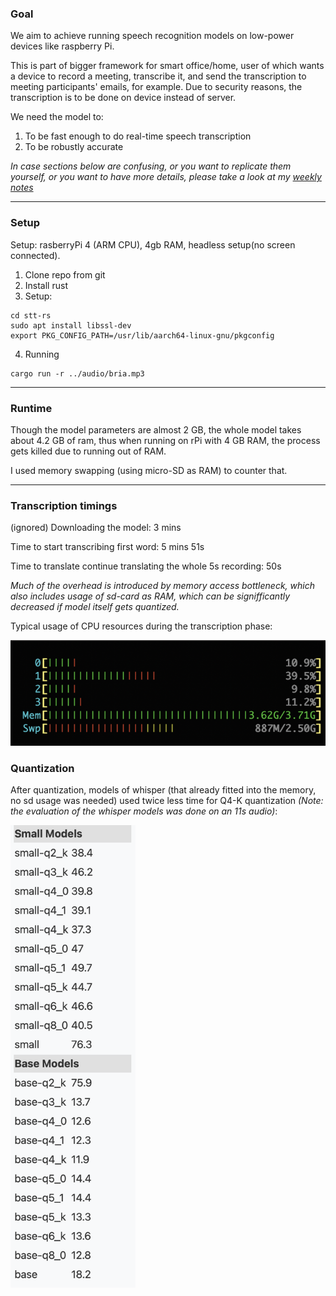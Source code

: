 ### Goal

We aim to achieve running speech recognition models on low-power devices like raspberry Pi.

This is part of bigger framework for smart office/home, user of which wants a device to record a meeting, transcribe it, and send the transcription to meeting participants' emails, for example. Due to security reasons, the transcription is to be done on device instead of server.

We need the model to:
1. To be fast enough to do real-time speech transcription
2. To be robustly accurate

*In case sections below are confusing, or you want to replicate them yourself, or you want to have more details, please take a look at my [weekly notes](https://dakpro.github.io)*

----

### Setup
Setup: rasberryPi 4 (ARM CPU), 4gb RAM, headless setup(no screen connected).

1. Clone repo from git
2. Install rust
3. Setup:
```
cd stt-rs
sudo apt install libssl-dev
export PKG_CONFIG_PATH=/usr/lib/aarch64-linux-gnu/pkgconfig
```
4. Running
```
cargo run -r ../audio/bria.mp3
```

----

<!--### Building time

Finished `release` profile [optimized + debuginfo] target(s) in 29m 52s

------>

### Runtime

Though the model parameters are almost 2 GB, the whole model takes about 4.2 GB of ram, thus
when running on rPi with 4 GB RAM, the process gets killed due to running out of RAM.

I used memory swapping (using micro-SD as RAM) to counter that.

----

### Transcription timings

(ignored) Downloading the model: 3 mins

Time to start transcribing first word: 5 mins 51s

Time to translate continue translating the whole 5s recording: 50s

*Much of the overhead is introduced by memory access bottleneck, which also includes usage of sd-card as RAM, which can be signifficantly decreased if model itself gets quantized.*

Typical usage of CPU resources during the transcription phase:

![](processor_usage.png)

### Quantization

After quantization, models of whisper (that already fitted into the memory, no sd usage was needed) used twice less time for Q4-K quantization *(Note: the evaluation of the whisper models was done on an 11s audio)*:

<img src="whisper_results.png" width="200">
